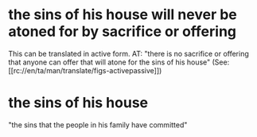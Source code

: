 # the sins of his house will never be atoned for by sacrifice or offering

This can be translated in active form. AT: "there is no sacrifice or offering that anyone can offer that will atone for the sins of his house" (See: [[rc://en/ta/man/translate/figs-activepassive]])

# the sins of his house

"the sins that the people in his family have committed"

